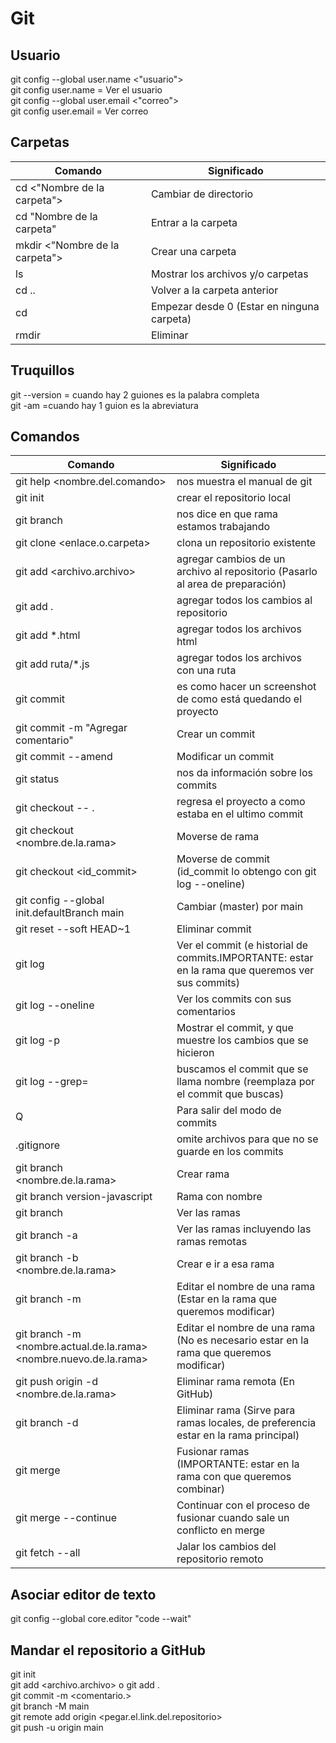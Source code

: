 # Git

## Usuario
git config --global user.name <"usuario">  
git config user.name                            = Ver el usuario  
git config --global user.email <"correo">  
git config user.email                           = Ver correo

## Carpetas
|   Comando |   Significado |
|-|-|
cd <"Nombre de la carpeta">       | Cambiar de directorio  
cd "Nombre de la carpeta"         | Entrar a la carpeta  
mkdir <"Nombre de la carpeta">    | Crear una carpeta  
ls                                | Mostrar los archivos y/o carpetas  
cd ..                             | Volver a la carpeta anterior  
cd                                | Empezar desde 0 (Estar en ninguna carpeta)  
rmdir                             | Eliminar

## Truquillos
git --version                       = cuando hay 2 guiones es la palabra completa  
git -am                             =cuando hay 1 guion es la abreviatura

## Comandos
|   Comando |   Significado |
|-|-|
git help <nombre.del.comando> | nos muestra el manual de git
git init                    | crear el repositorio local
git branch                  | nos dice en que rama estamos trabajando  
git clone <enlace.o.carpeta> | clona un repositorio existente
git add <archivo.archivo>   | agregar cambios de un archivo al repositorio (Pasarlo al area de preparación)
git add .                   | agregar todos los cambios al repositorio  
git add *.html              | agregar todos los archivos html
git add ruta/*.js           | agregar todos los archivos con una ruta  
git commit                  | es como hacer un screenshot de como está quedando el proyecto  
git commit -m "Agregar comentario"              | Crear un commit  
git commit --amend                              | Modificar un commit  
git status                  | nos da información sobre los commits  
git checkout -- .           | regresa el proyecto a como estaba en el ultimo commit 
git checkout <nombre.de.la.rama>                | Moverse de rama  
git checkout <id_commit>                        | Moverse de commit (id_commit lo obtengo con git log --oneline)
git config --global init.defaultBranch main     | Cambiar (master) por main  
git reset --soft HEAD~1                         | Eliminar commit  
git log                                         | Ver el commit (e historial de commits.IMPORTANTE: estar en la rama que queremos ver sus commits)  
git log --oneline                               | Ver los commits con sus comentarios  
git log -p                                      | Mostrar el commit, y que muestre los cambios que se hicieron 
git log --grep=<nombre> | buscamos el commit que se llama nombre (reemplaza <nombre> por el commit que buscas)
Q                                               | Para salir del modo de commits  
.gitignore | omite archivos para que no se guarde en los commits
git branch <nombre.de.la.rama>                  | Crear rama  
git branch version-javascript                   | Rama con nombre  
git branch                                      | Ver las ramas
git branch -a                                   | Ver las ramas incluyendo las ramas remotas  
git branch -b <nombre.de.la.rama>               | Crear e ir a esa rama  
git branch -m <nombre de la rama>               | Editar el nombre de una rama (Estar en la rama que queremos modificar)  
git branch -m <nombre.actual.de.la.rama> <nombre.nuevo.de.la.rama>  | Editar el nombre de una rama (No es necesario estar en la rama que queremos modificar)  
git push origin -d <nombre.de.la.rama>                              | Eliminar rama remota (En GitHub)  
git branch -d <Nombre de la rama>                                   | Eliminar rama (Sirve para ramas locales, de preferencia estar en la rama principal)  
git merge <La rama que queremos fusionar>                           | Fusionar ramas (IMPORTANTE: estar en la rama con que queremos combinar)  
git merge --continue                                                | Continuar con el proceso de fusionar cuando sale un conflicto en merge  
git fetch --all | Jalar los cambios del repositorio remoto


## Asociar editor de texto
git config --global core.editor "code --wait"

## Mandar el repositorio a GitHub
git init  
git add <archivo.archivo> o git add .  
git commit -m <comentario.>  
git branch -M main  
git remote add origin <pegar.el.link.del.repositorio>  
git push -u origin main

